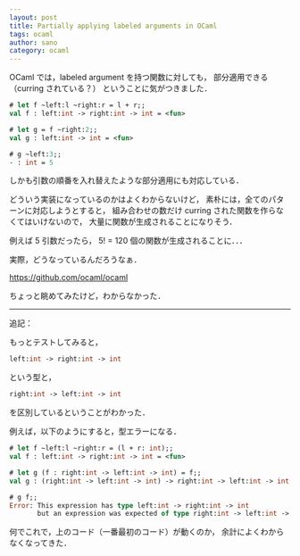 ```yaml
---
layout: post
title: Partially applying labeled arguments in OCaml
tags: ocaml
author: sano
category: ocaml
---
```


OCaml では，labeled argument を持つ関数に対しても，
部分適用できる（curring されている？）
ということに気がつきました．

```ocaml
# let f ~left:l ~right:r = l + r;;
val f : left:int -> right:int -> int = <fun>

# let g = f ~right:2;;
val g : left:int -> int = <fun>

# g ~left:3;;
- : int = 5
```

しかも引数の順番を入れ替えたような部分適用にも対応している．

どういう実装になっているのかはよくわからないけど，
素朴には，全てのパターンに対応しようとすると，
組み合わせの数だけ curring された関数を作らなくてはいけないので，
大量に関数が生成されることになりそう．

例えば 5 引数だったら， 5! = 120 個の関数が生成されることに．．．

実際，どうなっているんだろうなぁ．

<https://github.com/ocaml/ocaml>

ちょっと眺めてみたけど，わからなかった．

---

追記：

もっとテストしてみると，

```ocaml
left:int -> right:int -> int
```

という型と，

```ocaml
right:int -> left:int -> int
```

を区別しているということがわかった．

例えば，以下のようにすると，型エラーになる．

```ocaml
# let f ~left:l ~right:r = (l + r: int);;
val f : left:int -> right:int -> int = <fun>

# let g (f : right:int -> left:int -> int) = f;;
val g : (right:int -> left:int -> int) -> right:int -> left:int -> int = <fun>

# g f;;
Error: This expression has type left:int -> right:int -> int
       but an expression was expected of type right:int -> left:int -> int
```

何でこれで，上のコード（一番最初のコード）が動くのか，
余計によくわからなくなってきた．
